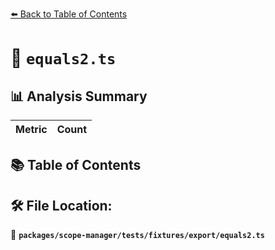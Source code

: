 [⬅️ Back to Table of Contents](../../../../../index.md)

# 📄 `equals2.ts`

## 📊 Analysis Summary

| Metric | Count |
|--------|-------|

## 📚 Table of Contents


## 🛠️ File Location:
📂 **`packages/scope-manager/tests/fixtures/export/equals2.ts`**